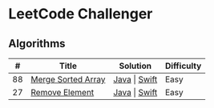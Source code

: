 # LeetCode Challenger

## Algorithms
| # | Title | Solution | Difficulty |
| - | ----- | -------- | ---------- |
| 88 | [Merge Sorted Array](https://leetcode.com/problems/merge-sorted-array) | [Java](./java/MergeSortedArray.java) \| [Swift](./swift/MergeSortedArray.swift) | Easy |
| 27 | [Remove Element](https://leetcode.com/problems/remove-element) | [Java](./java/RemoveElement.java) \| [Swift](./swift/RemoveElement.swift) | Easy |